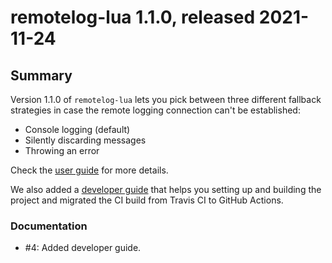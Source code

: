 # remotelog-lua 1.1.0, released 2021-11-24

## Summary

Version 1.1.0 of `remotelog-lua` lets you pick between three different fallback strategies in case the remote logging connection can't be established:

* Console logging (default)
* Silently discarding messages
* Throwing an error

Check the [user guide](../user_guide/user_guide.md) for more details.

We also added a [developer guide](../developer_guide/developer_guide.md) that helps you setting up and building the project and migrated the CI build from Travis CI to GitHub Actions.

### Documentation

* #4: Added developer guide.